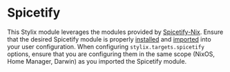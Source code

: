 # Spicetify

This Stylix module leverages the modules provided by
[Spicetify-Nix](https://github.com/Gerg-L/spicetify-nix). Ensure that the
desired Spicetify module is properly
[installed](https://github.com/Gerg-L/spicetify-nix?tab=readme-ov-file#usage)
and
[imported](https://github.com/Gerg-L/spicetify-nix?tab=readme-ov-file#modules)
into your user configuration. When configuring `stylix.targets.spicetify`
options, ensure that you are configuring them in the same scope (NixOS,
Home Manager, Darwin) as you imported the Spicetify module.
